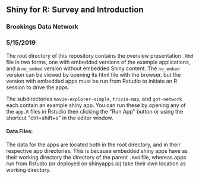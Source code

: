 ## Shiny for R: Survey and Introduction
### Brookings Data Network
### 5/15/2019

The root directory of this repository contains the overview presentation `.Rmd` file in two forms, one with embedded versions of the example applications, and a `no_embed` version without embedded Shiny content. The `no_embed` version can be viewed by opening its html file with the browser, but the version with embedded apps must be run from Rstudio to initiate an R session to drive the apps.

The subdirectories `movie-explorer-simple`, `trivia-map`, and `got-network` each contain an example shiny app. You can run these by opening any of the `app.R` files in Rstudio then clicking the "Run App" button or using the shortcut "ctrl+shift+s" in the editor window.

#### Data Files:

The data for the apps are located both in the root directory, and in their respective app directories. This is because embedded shiny apps have as their working directory the directory of the parent `.Rmd` file, whereas apps run from Rstudio (or deployed on shinyapps.io) take their own location as working directory. 